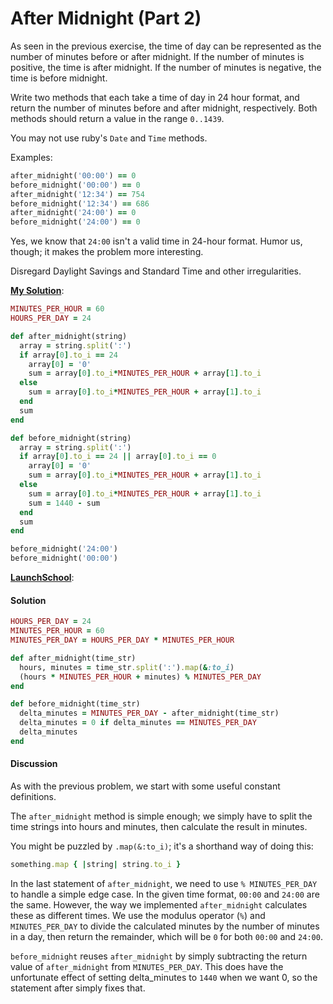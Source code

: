 # After Midnight (Part 2)

As seen in the previous exercise, the  time of day can be represented as the number of minutes before or after  midnight. If the number of minutes is positive, the time is after  midnight. If the number of minutes is negative, the time is before  midnight.

Write two methods that each take a time of day in 24 hour format, and return the number of minutes before and after midnight, respectively.  Both methods should return a value in the range `0..1439`.

You may not use ruby's `Date` and `Time` methods.

Examples:

```ruby
after_midnight('00:00') == 0
before_midnight('00:00') == 0
after_midnight('12:34') == 754
before_midnight('12:34') == 686
after_midnight('24:00') == 0
before_midnight('24:00') == 0
```

Yes, we know that `24:00` isn't a valid time in 24-hour format. Humor us, though; it makes the problem more interesting.

Disregard Daylight Savings and Standard Time and other irregularities.

<ins>**My Solution**</ins>:

```ruby
MINUTES_PER_HOUR = 60
HOURS_PER_DAY = 24

def after_midnight(string)
  array = string.split(':')
  if array[0].to_i == 24
    array[0] = '0'
    sum = array[0].to_i*MINUTES_PER_HOUR + array[1].to_i
  else
    sum = array[0].to_i*MINUTES_PER_HOUR + array[1].to_i
  end
  sum
end

def before_midnight(string)
  array = string.split(':')
  if array[0].to_i == 24 || array[0].to_i == 0
    array[0] = '0'
    sum = array[0].to_i*MINUTES_PER_HOUR + array[1].to_i
  else
    sum = array[0].to_i*MINUTES_PER_HOUR + array[1].to_i
    sum = 1440 - sum
  end
  sum
end

before_midnight('24:00')
before_midnight('00:00')
```

<ins>**LaunchSchool**</ins>:

#### Solution

```ruby
HOURS_PER_DAY = 24
MINUTES_PER_HOUR = 60
MINUTES_PER_DAY = HOURS_PER_DAY * MINUTES_PER_HOUR

def after_midnight(time_str)
  hours, minutes = time_str.split(':').map(&:to_i)
  (hours * MINUTES_PER_HOUR + minutes) % MINUTES_PER_DAY
end

def before_midnight(time_str)
  delta_minutes = MINUTES_PER_DAY - after_midnight(time_str)
  delta_minutes = 0 if delta_minutes == MINUTES_PER_DAY
  delta_minutes
end
```

#### Discussion

As with the previous problem, we start with some useful constant definitions.

The `after_midnight` method is simple enough; we simply have to split the time strings into hours and minutes, then calculate the result in minutes.

You might be puzzled by `.map(&:to_i)`; it's a shorthand way of doing this:

```ruby
something.map { |string| string.to_i }
```

In the last statement of `after_midnight`, we need to use `% MINUTES_PER_DAY` to handle a simple edge case. In the given time format, `00:00` and `24:00` are the same. However, the way we implemented `after_midnight` calculates these as different times. We use the modulus operator (`%`) and `MINUTES_PER_DAY` to divide the calculated minutes by the number of minutes in a day, then return the remainder, which will be `0` for both `00:00` and `24:00`.

`before_midnight` reuses `after_midnight` by simply subtracting the return value of `after_midnight` from `MINUTES_PER_DAY`. This does have the unfortunate effect of setting delta_minutes to `1440` when we want 0, so the statement after simply fixes that.